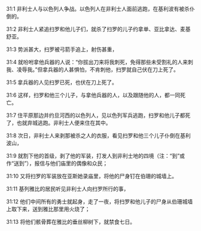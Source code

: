 <a id="1"></a>31:1  非利士人与以色列人争战。以色列人在非利士人面前逃跑，在基利波有被杀仆倒的。  

<a id="2"></a>31:2  非利士人紧追扫罗和他儿子们，就杀了扫罗的儿子约拿单、亚比拿达、麦基舒亚。  

<a id="3"></a>31:3  势派甚大，扫罗被弓箭手追上，射伤甚重，  

<a id="4"></a>31:4  就吩咐拿他兵器的人说：“你拔出刀来将我刺死，免得那些未受割礼的人来刺我、凌辱我。”但拿兵器的人甚惧怕，不肯刺他，扫罗就自己伏在刀上死了。  

<a id="5"></a>31:5  拿兵器的人见扫罗已死，也伏在刀上死了。  

<a id="6"></a>31:6  这样，扫罗和他三个儿子，与拿他兵器的人，以及跟随他的人，都一同死亡。  

<a id="7"></a>31:7  住平原那边并约旦河西的以色列人，见以色列军兵逃跑，扫罗和他儿子都死了，也就弃城逃跑。非利士人便来住在其中。  

<a id="8"></a>31:8  次日，非利士人来剥那被杀之人的衣服，看见扫罗和他三个儿子仆倒在基利波山，  

<a id="9"></a>31:9  就割下他的首级，剥了他的军装，打发人到非利士地的四境（注：“到”或作“送到”），报信与他们庙里的偶像和众民；  

<a id="10"></a>31:10  又将扫罗的军装放在亚斯她录庙里，将他的尸身钉在伯珊的城墙上。  

<a id="11"></a>31:11  基列雅比的居民听见非利士人向扫罗所行的事，  

<a id="12"></a>31:12  他们中间所有的勇士就起身，走了一夜，将扫罗和他儿子的尸身从伯珊城墙上取下来，送到雅比那里用火烧了；  

<a id="13"></a>31:13  将他们骸骨葬在雅比的垂丝柳树下，就禁食七日。  
